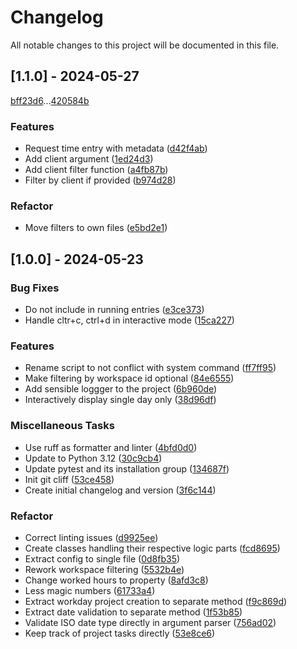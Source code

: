 # Changelog

All notable changes to this project will be documented in this file.

## [1.1.0] - 2024-05-27

[bff23d6](bff23d6e4b1afa52758bcaf7cde97b2074020bb2)...[420584b](420584b2906cbc89ef87975741f5b333012ccd51)

### Features

- Request time entry with metadata ([d42f4ab](d42f4ab1746f237f653a6a315498f7a6a67a0cc9))
- Add client argument ([1ed24d3](1ed24d3a38f36bc670609fe8bf2dc98317805848))
- Add client filter function ([a4fb87b](a4fb87b194f9745a44d20e1f5fea48626ed7f10c))
- Filter by client if provided ([b974d28](b974d28fc07fc8dd104f67737e47247424b32431))

### Refactor

- Move filters to own files ([e5bd2e1](e5bd2e127bd60a57c2d984903719e97c98847e7c))

## [1.0.0] - 2024-05-23

### Bug Fixes

- Do not include in running entries ([e3ce373](e3ce373287a50aed322450bf11bc7b49dc6fd90f))
- Handle cltr+c, ctrl+d in interactive mode ([15ca227](15ca227030105098519b7658d40f08c16b233c1b))

### Features

- Rename script to not conflict with system command ([ff7ff95](ff7ff95c655d91a32c19f9bbfc415f2bb7c4be8f))
- Make filtering by workspace id optional ([84e6555](84e6555a73f6219a9bf9dbe726b62f362a208331))
- Add sensible loggger to the project ([6b960de](6b960defd71c9c3ca2f606626dd1565d446150d6))
- Interactively display single day only ([38d96df](38d96dfd46a8429e628094d697b6872733af34aa))

### Miscellaneous Tasks

- Use ruff as formatter and linter ([4bfd0d0](4bfd0d00eeaf9e6a488be9dd4ffaafd32a7615eb))
- Update to Python 3.12 ([30c9cb4](30c9cb4fb7041ddbd80972b31d003850d9912f4b))
- Update pytest and its installation group ([134687f](134687f069710155cbe4f7a95e77ec1f5cb1dc14))
- Init git cliff ([53ce458](53ce458381f796af67cff9d019fae2c61aa462d1))
- Create initial changelog and version ([3f6c144](3f6c14478177dfae2dc4317f547d329c522f2f12))

### Refactor

- Correct linting issues ([d9925ee](d9925ee78ec86ec6479be6d8271c48291a1f4543))
- Create classes handling their respective logic parts ([fcd8695](fcd86954da31c28d485eebfb7faa118064966291))
- Extract config to single file ([0d8fb35](0d8fb351e74a167b642c844055c1bb2597835e8b))
- Rework workspace filtering ([5532b4e](5532b4ea02ecd712cc147c8f62fc1df22e7d47cc))
- Change worked hours to property ([8afd3c8](8afd3c8a343564b61332e3756bf8dc47d61f5b0b))
- Less magic numbers ([61733a4](61733a4c459c6fa252cda9dc698202eb1f279684))
- Extract workday project creation to separate method ([f9c869d](f9c869daa645395672bebe239c6d46ea988362ed))
- Extract date validation to separate method ([1f53b85](1f53b85703f7ff1bcb9317bd916ca12ed1440841))
- Validate ISO date type directly in argument parser ([756ad02](756ad020728a70d55171a3a94c8188507565dfca))
- Keep track of project tasks directly ([53e8ce6](53e8ce6ab102d11c88eeaa0a0862330c3195009e))

<!-- generated by git-cliff -->
